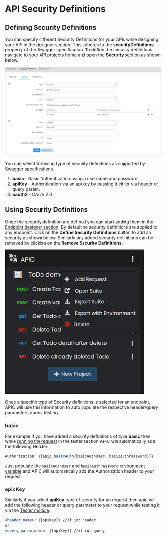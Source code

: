 # API Security Definitions

## Defining Security Definitions

You can specify different Security Definitions for your APIs while designing your API in the designer section. This adheres to the **securityDefinitions** property of the Swagger specification. To define the security definitions navigate to your API projects home and open the **Security** section as shown below.

![APIC API Security Definitions](../.gitbook/assets/image%20%282%29.png)

You can select following type of security definitions as supported by Swagger specifications.

1. **basic -** Basic Authentication using a username and password
2. **apiKey** - Authentication via an api key by passing it either via header or query param.
3. **oauth2** - OAuth 2.0

## Using Security Definitions

Once the security definition are defined you can start adding them in the [Endpoint designer section](create-endpoint.md). By default no security definitions are applied to any endpoint. Click on the **Define Security Definitions** button to add an security as shown below. Similarly any added security definitions can be removed by clicking on the **Remove Security Definitions**. 

![](../.gitbook/assets/image.png)

Once a specific type of Security definitions is selected for an endpoint, APIC will use this information to auto populate the respective header/query parameters during testing.

### basic

For example if you have added a security definitions of type **basic** then while [running the request](../tester/make-an-api-call.md) in the tester section APIC will automatically add the following Header.

```jsx
Authorization: {{apic.basicAuth(basicAuthUser, basicAuthPassword)}}
```

Just populate the `basicAuthUser` and `basicAuthPassword` [environment variable](../tester/managing-environments.md) and APIC will automatically add the Authorization header to your request.

### apicKey

Similarly if you select **apiKey** type of security for an request then apic will add the following header or query parameter to your request while testing it via the [Tester module](../tester/).

```jsx
<header_name>: {{apiKey}} //if in: header
or
<query_param_name>: {{apiKey}} //if in: query
```

